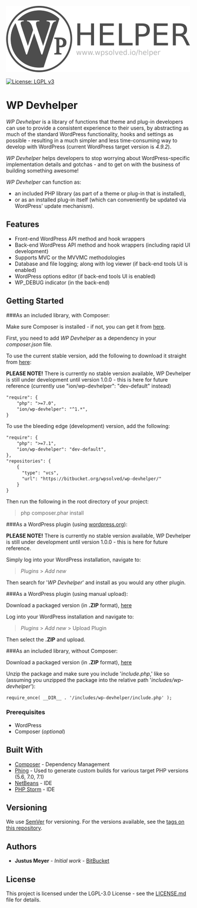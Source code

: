 ![WP Devhelper Logo](assets/images/helper-repo-logo.png "WP Devhelper")

[![License: LGPL v3](https://img.shields.io/badge/License-LGPL%20v3-blue.svg)](https://www.gnu.org/licenses/lgpl-3.0)

# WP Devhelper

_WP Devhelper_ is a library of functions that theme and plug-in developers can use
to provide a consistent experience to their users, by abstracting as much of the standard WordPress
functionality, hooks and settings as possible - resulting in a much simpler and less time-consuming 
way to develop with WordPress (current WordPress target version is _4.9.2_).

_WP Devhelper_ helps developers to stop worrying about WordPress-specific implementation 
details and gotchas - and to get on with the business of building something awesome!

_WP Devhelper_ can function as:            

* an included PHP library (as part of a theme or plug-in that is installed),
* or as an installed plug-in itself (which can conveniently be updated via WordPress' update mechanism).

## Features

* Front-end WordPress API method and hook wrappers
* Back-end WordPress API method and hook wrappers (including rapid UI development)
* Supports MVC or the MVVMC methodologies
* Database and file logging; along with log viewer (if back-end tools UI is enabled)
* WordPress options editor (if back-end tools UI is enabled)
* WP_DEBUG indicator (in the back-end)

## Getting Started

###As an included library, with Composer:

Make sure Composer is installed - if not, you can get it from [here](https://getcomposer.org/ "getcomposer.org").

First, you need to add _WP Devhelper_ as a dependency in your _composer.json_ file.

To use the current stable version, add the following to download it straight from [here](https://packagist.org/ "packagist.org"):

__PLEASE NOTE!__ There is currently no stable version available, WP Devhelper is still under development until version 1.0.0 - this is here for future reference (currently use "ion/wp-devhelper": "dev-default" instead)

```
"require": {
    "php": ">=7.0",
    "ion/wp-devhelper": "^1.*",
}
```

To use the bleeding edge (development) version, add the following:

```
"require": {
    "php": ">=7.1",
    "ion/wp-devhelper": "dev-default",	
},
"repositories": {
    {
      "type": "vcs",
      "url": "https://bitbucket.org/wpsolved/wp-devhelper/"
    }
}
```

Then run the following in the root directory of your project:

> php composer.phar install



###As a WordPress plugin (using [wordpress.org](https://wordpress.org/ "wordpress.org")):

__PLEASE NOTE!__ There is currently no stable version available, WP Devhelper is still under development until version 1.0.0 - this is here for future reference.

Simply log into your WordPress installation, navigate to:

> _Plugins_ > _Add new_

Then search for '_WP Devhelper_' and install as you would any other plugin.

###As a WordPress plugin (using manual upload):

Download a packaged version (in __.ZIP__ format), [here](https://bitbucket.org/wpsolved/wp-devhelper/downloads/?tab=tags "bitbucket.org")

Log into your WordPress installation and navigate to:

> _Plugins_ > _Add new_ > Upload Plugin

Then select the __.ZIP__ and upload.

###As an included library, without Composer:

Download a packaged version (in __.ZIP__ format), [here](https://bitbucket.org/wpsolved/wp-devhelper/downloads/?tab=tags "bitbucket.org")

Unzip the package and make sure you include '_include.php_,' like so (assuming you unzipped the package into the relative path '_includes/wp-devhelper_'):

```
require_once( __DIR__ . '/includes/wp-devhelper/include.php' ); 
```


### Prerequisites

* WordPress
* Composer (_optional_)


## Built With

* [Composer](https://getcomposer.org/) - Dependency Management
* [Phing](https://www.phing.info) - Used to generate custom builds for various target PHP versions (5.6, 7.0, 7.1)
* [NetBeans](https://www.netbeans.org) - IDE
* [PHP Storm](https://www.jetbrains.com/phpstorm/) - IDE

## Versioning

We use [SemVer](http://semver.org/) for versioning. For the versions available, see the [tags on this repository](https://bitbucket.org/wpsolved/wp-devhelper/downloads/?tab=tags "bitbucket.org"). 

## Authors

* **Justus Meyer** - *Initial work* - [BitBucket](https://bitbucket.org/justusmeyer)

## License

This project is licensed under the LGPL-3.0 License - see the [LICENSE.md](LICENSE.md) file for details.

